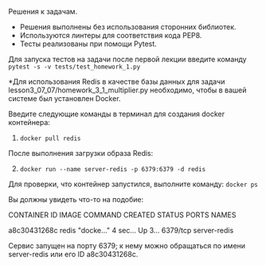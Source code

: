 Решения к задачам.

- Решения выполнены без использования сторонних библиотек.
- Используются линтеры для соответствия кода PEP8.
- Тесты реализованы при помощи Pytest.

Для запуска тестов на задачи после первой лекции введите команду `pytest -s -v tests/test_homework_1.py`

*Для использования Redis в качестве базы данных для задачи lesson3_07_07/homework_3_1_multiplier.py необходимо, чтобы в вашей системе был установлен Docker.

Введите следующие команды в терминал для создания docker контейнера:

1.  `docker pull redis`

После выполнения загрузки образа Redis:

2.  `docker run --name server-redis -p 6379:6379 -d redis`

Для проверки, что контейнер запустился, выполните команду:
`docker ps`

Вы должны увидеть что-то на подобие:

CONTAINER ID   IMAGE   COMMAND    CREATED    STATUS   PORTS      NAMES

a8c30431268c   redis   "docke…"   4 sec...   Up 3...  6379/tcp   server-redis

Сервис запущен на порту 6379; к нему можно обращаться по имени server-redis или его ID a8c30431268c.
